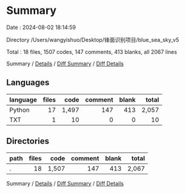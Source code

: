 # Summary

Date : 2024-08-02 18:14:59

Directory /Users/wangyishuo/Desktop/锋面识别项目/blue_sea_sky_v5

Total : 18 files,  1507 codes, 147 comments, 413 blanks, all 2067 lines

Summary / [Details](details.md) / [Diff Summary](diff.md) / [Diff Details](diff-details.md)

## Languages
| language | files | code | comment | blank | total |
| :--- | ---: | ---: | ---: | ---: | ---: |
| Python | 17 | 1,497 | 147 | 413 | 2,057 |
| TXT | 1 | 10 | 0 | 0 | 10 |

## Directories
| path | files | code | comment | blank | total |
| :--- | ---: | ---: | ---: | ---: | ---: |
| . | 18 | 1,507 | 147 | 413 | 2,067 |

Summary / [Details](details.md) / [Diff Summary](diff.md) / [Diff Details](diff-details.md)